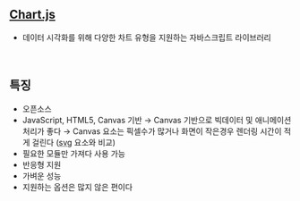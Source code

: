 <!-- --- --><!-- title: 개요 --><!-- updated: 2023-01-02 03:21:16Z --><!-- created: 2023-01-02 02:57:21Z --><!-- latitude: 37.44491680 --><!-- longitude: 127.13886840 --><!-- altitude: 0.0000 --><!-- --- -->## [Chart.js](https://www.chartjs.org/)- 데이터 시각화를 위해 다양한 차트 유형을 지원하는 자바스크립트 라이브러리<br>## 특징- 오픈소스- JavaScript, HTML5, Canvas 기반  → Canvas 기반으로 빅데이터 및 애니메이션 처리가 좋다  → Canvas 요소는 픽셀수가 많거나 화면이 작은경우 렌더링 시간이 적게 걸린다 (<abbr title="Scalable Vector Graphics">svg</abbr> 요소와 비교)- 필요한 모듈만 가져다 사용 가능- 반응형 지원- 가벼운 성능- 지원하는 옵션은 많지 않은 편이다